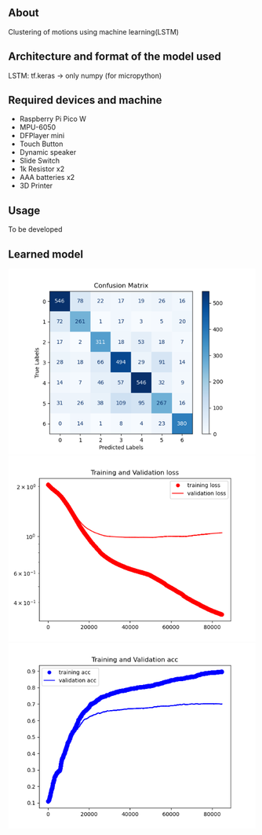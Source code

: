 ## About

Clustering of motions using machine learning(LSTM)

## Architecture and format of the model used

LSTM: tf.keras -> only numpy (for micropython)

## Required devices and machine

- Raspberry Pi Pico W
- MPU-6050
- DFPlayer mini
- Touch Button
- Dynamic speaker
- Slide Switch
- 1k Resistor x2
- AAA batteries x2
- 3D Printer

## Usage

To be developed

## Learned model
![confusion_matrix](image/confusion_matrix.png)
![Loss](image/Loss.png)
![Accuracy](image/Accuracy.png)
